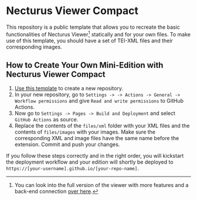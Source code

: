 # Necturus Viewer Compact

This repository is a public template that allows you to recreate the basic functionalities of Necturus Viewer[^1] statically and for your own files. To make use of this template, you should have a set of TEI-XML files and their corresponding images.

## How to Create Your Own Mini-Edition with Necturus Viewer Compact

1. [Use this template](https://github.com/new?template_name=Necturus-Viewer-Compact&template_owner=eXtant-CMG) to create a new repository.
2. In your new repository, go to `Settings -> -> Actions -> General -> Workflow permissions` and give `Read and write permissions` to GitHub Actions.
3. Now go to `Settings -> Pages -> Build and Deployment` and select `GitHub Actions` as source.
4. Replace the contents of the `files/xml` folder with your XML files and the contents of `files/images` with your images. Make sure the corresponding XML and image files have the same name before the extension. Commit and push your changes.

If you follow these steps correctly and in the right order, you will kickstart the deployment workflow and your edition will shortly be deployed to `https://[your-username].github.io/[your-repo-name]`.

[^1]: You can look into the full version of the viewer with more features and a back-end connection [over here](https://github.com/NoonShin/Necturus-Viewer).

